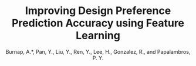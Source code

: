 ---
categories: paper
title: Improving Design Preference Prediction Accuracy using Feature Learning
author: Burnap, A.*, Pan, Y., Liu, Y., Ren, Y., Lee, H., Gonzalez, R., and Papalambros, P. Y.
year: 2016
venue: ASME Journal of Mechanical Design, 138(7)
link: 
image:
note:
class: ml, representation
---
